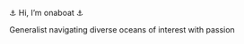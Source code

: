 
⚓ Hi, I’m onaboat ⚓

Generalist navigating diverse oceans of interest with passion

<!---
onaboat/onaboat is a ✨ special ✨ repository because its `README.md` (this file) appears on your GitHub profile.
You can click the Preview link to take a look at your changes.
--->
